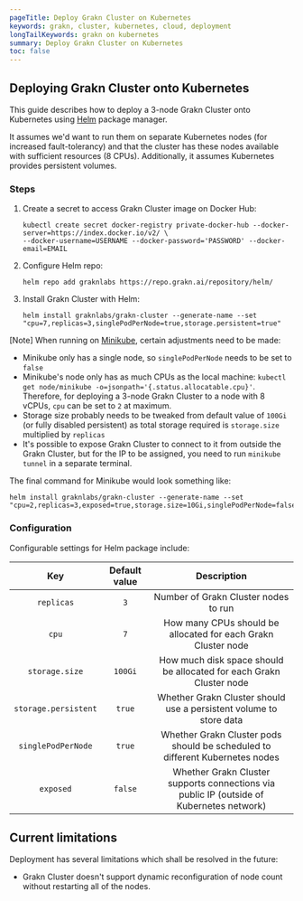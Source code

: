 ```yaml
---
pageTitle: Deploy Grakn Cluster on Kubernetes
keywords: grakn, cluster, kubernetes, cloud, deployment
longTailKeywords: grakn on kubernetes
summary: Deploy Grakn Cluster on Kubernetes
toc: false
---
```


## Deploying Grakn Cluster onto Kubernetes

This guide describes how to deploy a 3-node Grakn Cluster onto Kubernetes using [Helm](https://helm.sh/) package manager.

It assumes we'd want to run them on separate Kubernetes nodes (for increased fault-tolerancy)
and that the cluster has these nodes available with sufficient resources (8 CPUs).
Additionally, it assumes Kubernetes provides persistent volumes.

### Steps

1. Create a secret to access Grakn Cluster image on Docker Hub:

    ```
    kubectl create secret docker-registry private-docker-hub --docker-server=https://index.docker.io/v2/ \
    --docker-username=USERNAME --docker-password='PASSWORD' --docker-email=EMAIL
    ```

2. Configure Helm repo:

    ```
    helm repo add graknlabs https://repo.grakn.ai/repository/helm/
    ```


3. Install Grakn Cluster with Helm:

    ```
    helm install graknlabs/grakn-cluster --generate-name --set "cpu=7,replicas=3,singlePodPerNode=true,storage.persistent=true"
    ```

<div class="note">
[Note]
When running on <a href="https://minikube.sigs.k8s.io/">Minikube</a>, certain adjustments need to be made:

* Minikube only has a single node, so `singlePodPerNode` needs to be set to `false`
* Minikube's node only has as much CPUs as the local machine: `kubectl get node/minikube -o=jsonpath='{.status.allocatable.cpu}'`.
Therefore, for deploying a 3-node Grakn Cluster to a node with 8 vCPUs, `cpu` can be set to `2` at maximum.
* Storage size probably needs to be tweaked from default value of `100Gi` (or fully disabled persistent) as total storage required is `storage.size` multiplied by `replicas`
* It's possible to expose Grakn Cluster to connect to it from outside the Grakn Cluster, but for the IP to be assigned,
you need to run `minikube tunnel` in a separate terminal.

The final command for Minikube would look something like:
```
helm install graknlabs/grakn-cluster --generate-name --set "cpu=2,replicas=3,exposed=true,storage.size=10Gi,singlePodPerNode=false"
```
</div>

### Configuration

Configurable settings for Helm package include:

| Key | Default value | Description
| :----------------: | :------:| :---------------------------------------------------------------------------------------: |
| `replicas`          | `3`     | Number of Grakn Cluster nodes to run                                                     |
| `cpu`               | `7`     | How many CPUs should be allocated for each Grakn Cluster node                            |
| `storage.size`      | `100Gi` | How much disk space should be allocated for each Grakn Cluster node                      |
| `storage.persistent`| `true`  | Whether Grakn Cluster should use a persistent volume to store data                       |
| `singlePodPerNode`  | `true`  | Whether Grakn Cluster pods should be scheduled to different Kubernetes nodes             |
| `exposed`           | `false` | Whether Grakn Cluster supports connections via public IP (outside of Kubernetes network) |


## Current limitations

Deployment has several limitations which shall be resolved in the future:

* Grakn Cluster doesn't support dynamic reconfiguration of node count without restarting all of the nodes.
